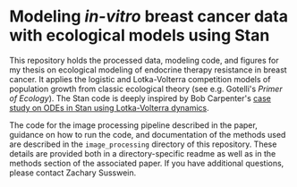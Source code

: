 # Modeling _in-vitro_ breast cancer data with ecological models using Stan

This repository holds the processed data, modeling code, and figures for my 
thesis on ecological modeling of endocrine therapy resistance in breast 
cancer. It applies the logistic and Lotka-Volterra competition models of 
population growth from classic ecological theory (see e.g. Gotelli's _Primer 
of Ecology_). The Stan code is deeply inspired by Bob Carpenter's [case study 
on ODEs in Stan using Lotka-Volterra 
dynamics](https://mc-stan.org/users/documentation/case-studies/lotka-volterra-predator-prey.html#coding-the-model-stan-program).

The code for the image processing pipeline described in the paper, guidance on 
how to run the code, and documentation of the methods used are described in 
the `image_processing` directory of this repository. These details are 
provided both in a directory-specific readme as well as in the methods section 
of the associated paper. If you have additional questions, please contact 
Zachary Susswein.
